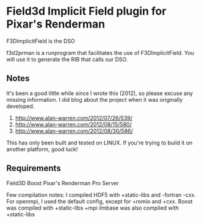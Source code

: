 Field3d Implicit Field plugin for Pixar's Renderman
==========================================================

F3DImplicitField is the DSO

f3d2prman is a runprogram that facilitates the use of F3DImplicitField. 
You will use it to generate the RIB that calls our DSO. 

Notes
-----

It's been a good little while since I wrote this (2012), so please excuse any missing information. I did blog about the project when it was originally developed.
1. http://www.alan-warren.com/2012/07/26/539/ 
2. http://www.alan-warren.com/2012/08/15/580/  
3. http://www.alan-warren.com/2012/08/30/586/ 

This has only been built and tested on LINUX. If you're trying to build it on another platform, good luck! 

Requirements
------------

Field3D 
Boost
Pixar's Renderman Pro Server

Few compilation notes: 
I compiled HDF5 with +static-libs and -fortran -cxx.  
For openmpi, I used the default config, except for +romio and +cxx. 
Boost was compiled with +static-libs +mpi 
ilmbase was also compiled with +static-libs
